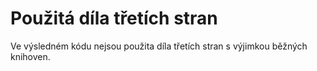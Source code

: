 # Použitá díla třetích stran
Ve výsledném kódu nejsou použita díla třetích stran s výjimkou běžných knihoven.